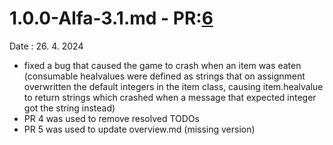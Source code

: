# 1.0.0-Alfa-3.1.md - PR:[6](https://github.com/Sklenik/TextRPG/pull/6)
Date : 26. 4. 2024
 - fixed a bug that caused the game to crash when an item was eaten (consumable healvalues were defined as strings that on assignment overwritten the default integers in the item class, causing item.healvalue to return strings which crashed when a message that expected integer got the string instead)
 - PR 4 was used to remove resolved TODOs
 - PR 5 was used to update overview.md (missing version)